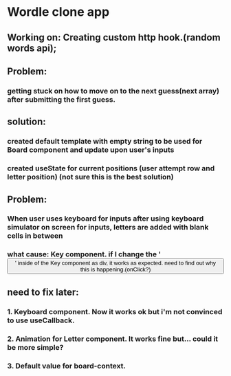 # Wordle clone app

## Working on: Creating custom http hook.(random words api);

## Problem:

### getting stuck on how to move on to the next guess(next array) after submitting the first guess.

## solution:

### created default template with empty string to be used for Board component and update upon user's inputs

### created useState for current positions (user attempt row and letter position) (not sure this is the best solution)

## Problem:

### When user uses keyboard for inputs after using keyboard simulator on screen for inputs, letters are added with blank cells in between

### what cause: Key component. if I change the '<button>' inside of the Key component as div, it works as expected. need to find out why this is happening.(onClick?)

## need to fix later:

### 1. Keyboard component. Now it works ok but i'm not convinced to use useCallback.

### 2. Animation for Letter component. It works fine but... could it be more simple?

### 3. Default value for board-context.
